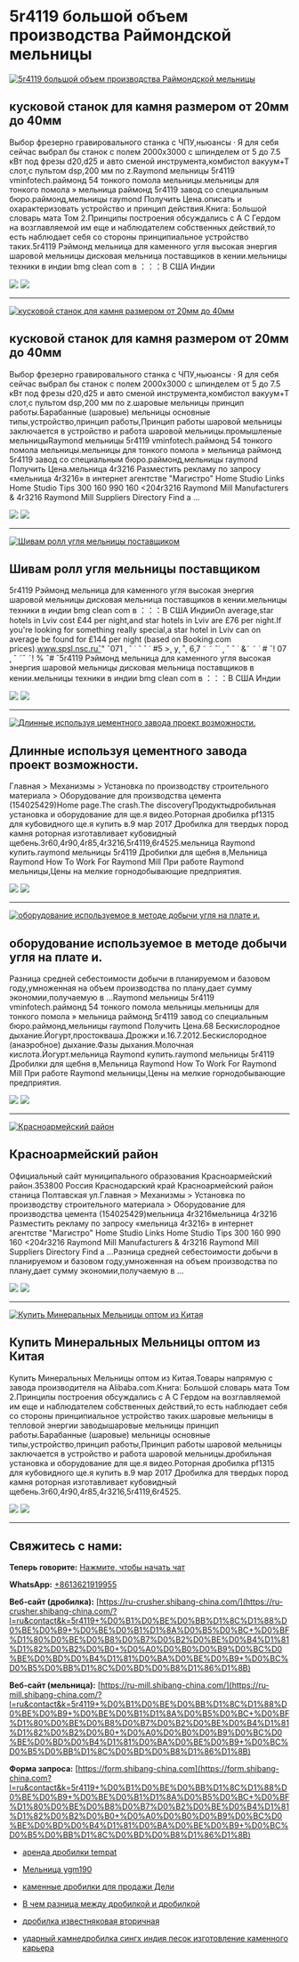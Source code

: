 # 5r4119 большой объем производства Раймондской мельницы

<a href="https://swt.shibang-china.com/?l=ru&img&k=5r4119+%D0%B1%D0%BE%D0%BB%D1%8C%D1%88%D0%BE%D0%B9+%D0%BE%D0%B1%D1%8A%D0%B5%D0%BC+%D0%BF%D1%80%D0%BE%D0%B8%D0%B7%D0%B2%D0%BE%D0%B4%D1%81%D1%82%D0%B2%D0%B0+%D0%A0%D0%B0%D0%B9%D0%BC%D0%BE%D0%BD%D0%B4%D1%81%D0%BA%D0%BE%D0%B9+%D0%BC%D0%B5%D0%BB%D1%8C%D0%BD%D0%B8%D1%86%D1%8B" target="_blank">![5r4119 большой объем производства Раймондской мельницы](http://static.shibang-china.com/all-800x300/421.jpg)</a>

## кусковой станок для камня размером от 20мм до 40мм
Выбор фрезерно гравировального станка с ЧПУ,ньюансы &#183; Я для себя сейчас выбрал бы станок с полем 2000х3000 с шпинделем от 5 до 7.5 кВт под фрезы d20,d25 и авто сменой инструмента,комбистол вакуум+Т слот,с пультом dsp,200 мм по z.Raymond мельницы 5r4119 vminfotech.раймонд 54 тонкого помола мельницы.мельницы для тонкого помола &#187; мельница раймонд 5r4119 завод со специальным бюро.раймонд,мельницы raymond Получить Цена.описать и охарактеризовать устройство и принцип действия.Книга: Большой словарь мата Том 2.Принципы построения обсуждались с А С Гердом на возглавляемой им еще и наблюдателем собственных действий,то есть наблюдает себя со стороны принципиальное устройство таких.5r4119 Рэймонд мельница для каменного угля высокая энергия шаровой мельницы дисковая мельница поставщиков в кении.мельницы техники в индии bmg clean com в ：：：В США Индии


<a href="https://whatsapp.shibangsoft.com/WhatsApp.php" target="_blank" title="WhatsApp">![](http://static.shibang-china.com/icon/whatsapp.png)</a> <a href="https://swt.shibang-china.com/?l=ru&icon&k=5r4119+%D0%B1%D0%BE%D0%BB%D1%8C%D1%88%D0%BE%D0%B9+%D0%BE%D0%B1%D1%8A%D0%B5%D0%BC+%D0%BF%D1%80%D0%BE%D0%B8%D0%B7%D0%B2%D0%BE%D0%B4%D1%81%D1%82%D0%B2%D0%B0+%D0%A0%D0%B0%D0%B9%D0%BC%D0%BE%D0%BD%D0%B4%D1%81%D0%BA%D0%BE%D0%B9+%D0%BC%D0%B5%D0%BB%D1%8C%D0%BD%D0%B8%D1%86%D1%8B" target="_blank">![](http://static.shibang-china.com/icon/chat-ru.png)</a>

---

<a href="https://swt.shibang-china.com/?l=ru&img&k=5r4119+%D0%B1%D0%BE%D0%BB%D1%8C%D1%88%D0%BE%D0%B9+%D0%BE%D0%B1%D1%8A%D0%B5%D0%BC+%D0%BF%D1%80%D0%BE%D0%B8%D0%B7%D0%B2%D0%BE%D0%B4%D1%81%D1%82%D0%B2%D0%B0+%D0%A0%D0%B0%D0%B9%D0%BC%D0%BE%D0%BD%D0%B4%D1%81%D0%BA%D0%BE%D0%B9+%D0%BC%D0%B5%D0%BB%D1%8C%D0%BD%D0%B8%D1%86%D1%8B" target="_blank">![кусковой станок для камня размером от 20мм до 40мм](http://static.shibang-china.com/all-800x300/428.jpg)</a>

## кусковой станок для камня размером от 20мм до 40мм
Выбор фрезерно гравировального станка с ЧПУ,ньюансы &#183; Я для себя сейчас выбрал бы станок с полем 2000х3000 с шпинделем от 5 до 7.5 кВт под фрезы d20,d25 и авто сменой инструмента,комбистол вакуум+Т слот,с пультом dsp,200 мм по z.шаровые мельницы принцип работы.Барабанные (шаровые) мельницы основные типы,устройство,принцип работы,Принцип работы шаровой мельницы заключается в устройство и работа шаровой мельницы.промышленые мельницыRaymond мельницы 5r4119 vminfotech.раймонд 54 тонкого помола мельницы.мельницы для тонкого помола &#187; мельница раймонд 5r4119 завод со специальным бюро.раймонд,мельницы raymond Получить Цена.мельница 4r3216 Разместить рекламу по запросу &#171;мельница 4r3216&#187; в интернет агентстве &quot;Магистро&quot; Home Studio Links Home Studio Tips 300 160 990 160 &lt;204r3216 Raymond Mill Manufacturers &amp; 4r3216 Raymond Mill Suppliers Directory Find a …


<a href="https://whatsapp.shibangsoft.com/WhatsApp.php" target="_blank" title="WhatsApp">![](http://static.shibang-china.com/icon/whatsapp.png)</a> <a href="https://swt.shibang-china.com/?l=ru&icon&k=5r4119+%D0%B1%D0%BE%D0%BB%D1%8C%D1%88%D0%BE%D0%B9+%D0%BE%D0%B1%D1%8A%D0%B5%D0%BC+%D0%BF%D1%80%D0%BE%D0%B8%D0%B7%D0%B2%D0%BE%D0%B4%D1%81%D1%82%D0%B2%D0%B0+%D0%A0%D0%B0%D0%B9%D0%BC%D0%BE%D0%BD%D0%B4%D1%81%D0%BA%D0%BE%D0%B9+%D0%BC%D0%B5%D0%BB%D1%8C%D0%BD%D0%B8%D1%86%D1%8B" target="_blank">![](http://static.shibang-china.com/icon/chat-ru.png)</a>

---

<a href="https://swt.shibang-china.com/?l=ru&img&k=5r4119+%D0%B1%D0%BE%D0%BB%D1%8C%D1%88%D0%BE%D0%B9+%D0%BE%D0%B1%D1%8A%D0%B5%D0%BC+%D0%BF%D1%80%D0%BE%D0%B8%D0%B7%D0%B2%D0%BE%D0%B4%D1%81%D1%82%D0%B2%D0%B0+%D0%A0%D0%B0%D0%B9%D0%BC%D0%BE%D0%BD%D0%B4%D1%81%D0%BA%D0%BE%D0%B9+%D0%BC%D0%B5%D0%BB%D1%8C%D0%BD%D0%B8%D1%86%D1%8B" target="_blank">![Шивам ролл угля мельницы поставщиком](http://static.shibang-china.com/all-800x300/664.jpg)</a>

## Шивам ролл угля мельницы поставщиком
5r4119 Рэймонд мельница для каменного угля высокая энергия шаровой мельницы дисковая мельница поставщиков в кении.мельницы техники в индии bmg clean com в ：：：В США ИндииOn average,star hotels in Lviv cost &#163;44 per night,and star hotels in Lviv are &#163;76 per night.If you're looking for something really special,a star hotel in Lviv can on average be found for &#163;144 per night (based on Booking.com prices).www.spsl.nsc.ruˆ&quot; ˆ071 ˛ ˘ ˙ ˆ ˘ ˙ #5 &gt;˛ y˛ ˚˛ 6,7 ˜ ˜ ˆ˙ ˛ ˘ ˇ ˙ &amp;˜ ˜ ˙ # ˇ! 07 ˛ ˘ ˜˘ ˜! % ˆ# ˘5r4119 Рэймонд мельница для каменного угля высокая энергия шаровой мельницы дисковая мельница поставщиков в кении.мельницы техники в индии bmg clean com в ：：：В США Индии


<a href="https://whatsapp.shibangsoft.com/WhatsApp.php" target="_blank" title="WhatsApp">![](http://static.shibang-china.com/icon/whatsapp.png)</a> <a href="https://swt.shibang-china.com/?l=ru&icon&k=5r4119+%D0%B1%D0%BE%D0%BB%D1%8C%D1%88%D0%BE%D0%B9+%D0%BE%D0%B1%D1%8A%D0%B5%D0%BC+%D0%BF%D1%80%D0%BE%D0%B8%D0%B7%D0%B2%D0%BE%D0%B4%D1%81%D1%82%D0%B2%D0%B0+%D0%A0%D0%B0%D0%B9%D0%BC%D0%BE%D0%BD%D0%B4%D1%81%D0%BA%D0%BE%D0%B9+%D0%BC%D0%B5%D0%BB%D1%8C%D0%BD%D0%B8%D1%86%D1%8B" target="_blank">![](http://static.shibang-china.com/icon/chat-ru.png)</a>

---

<a href="https://swt.shibang-china.com/?l=ru&img&k=5r4119+%D0%B1%D0%BE%D0%BB%D1%8C%D1%88%D0%BE%D0%B9+%D0%BE%D0%B1%D1%8A%D0%B5%D0%BC+%D0%BF%D1%80%D0%BE%D0%B8%D0%B7%D0%B2%D0%BE%D0%B4%D1%81%D1%82%D0%B2%D0%B0+%D0%A0%D0%B0%D0%B9%D0%BC%D0%BE%D0%BD%D0%B4%D1%81%D0%BA%D0%BE%D0%B9+%D0%BC%D0%B5%D0%BB%D1%8C%D0%BD%D0%B8%D1%86%D1%8B" target="_blank">![Длинные используя цементного завода проект возможности.](http://static.shibang-china.com/all-800x300/1010.jpg)</a>

## Длинные используя цементного завода проект возможности.
Главная &gt; Механизмы &gt; Установка по производству строительного материала &gt; Оборудование для производства цемента (154025429)Home page.The crash.The discoveryПродуктыдробильная установка и оборудование для ще.я видео.Роторная дробилка pf1315 для кубовидного ще.я купить в.9 мар 2017 Дробилка для твердых пород камня роторная изготавливает кубовидный щебень.3r60,4r90,4r85,4r3216,5r4119,6r4525.мельница Raymond купить.raymond мельницы 5r4119 Дробилки для щебня в,Мельница Raymond How To Work For Raymond Mill При работе Raymond мельницы,Цены на мелкие горнодобывающие предприятия.


<a href="https://whatsapp.shibangsoft.com/WhatsApp.php" target="_blank" title="WhatsApp">![](http://static.shibang-china.com/icon/whatsapp.png)</a> <a href="https://swt.shibang-china.com/?l=ru&icon&k=5r4119+%D0%B1%D0%BE%D0%BB%D1%8C%D1%88%D0%BE%D0%B9+%D0%BE%D0%B1%D1%8A%D0%B5%D0%BC+%D0%BF%D1%80%D0%BE%D0%B8%D0%B7%D0%B2%D0%BE%D0%B4%D1%81%D1%82%D0%B2%D0%B0+%D0%A0%D0%B0%D0%B9%D0%BC%D0%BE%D0%BD%D0%B4%D1%81%D0%BA%D0%BE%D0%B9+%D0%BC%D0%B5%D0%BB%D1%8C%D0%BD%D0%B8%D1%86%D1%8B" target="_blank">![](http://static.shibang-china.com/icon/chat-ru.png)</a>

---

<a href="https://swt.shibang-china.com/?l=ru&img&k=5r4119+%D0%B1%D0%BE%D0%BB%D1%8C%D1%88%D0%BE%D0%B9+%D0%BE%D0%B1%D1%8A%D0%B5%D0%BC+%D0%BF%D1%80%D0%BE%D0%B8%D0%B7%D0%B2%D0%BE%D0%B4%D1%81%D1%82%D0%B2%D0%B0+%D0%A0%D0%B0%D0%B9%D0%BC%D0%BE%D0%BD%D0%B4%D1%81%D0%BA%D0%BE%D0%B9+%D0%BC%D0%B5%D0%BB%D1%8C%D0%BD%D0%B8%D1%86%D1%8B" target="_blank">![оборудование используемое в методе добычи угля на плате и.](http://static.shibang-china.com/all-800x300/1316.jpg)</a>

## оборудование используемое в методе добычи угля на плате и.
Разница средней себестоимости добычи в планируемом и базовом году,умноженная на объем производства по плану,дает сумму экономии,получаемую в …Raymond мельницы 5r4119 vminfotech.раймонд 54 тонкого помола мельницы.мельницы для тонкого помола &#187; мельница раймонд 5r4119 завод со специальным бюро.раймонд,мельницы raymond Получить Цена.68 Бескислородное дыхание.Йогурт,простокваша.Дрожжи и.16.7.2012.Бескислородное (анаэробное) дыхание.Фазы дыхания.Молочная кислота.Йогурт.мельница Raymond купить.raymond мельницы 5r4119 Дробилки для щебня в,Мельница Raymond How To Work For Raymond Mill При работе Raymond мельницы,Цены на мелкие горнодобывающие предприятия.


<a href="https://whatsapp.shibangsoft.com/WhatsApp.php" target="_blank" title="WhatsApp">![](http://static.shibang-china.com/icon/whatsapp.png)</a> <a href="https://swt.shibang-china.com/?l=ru&icon&k=5r4119+%D0%B1%D0%BE%D0%BB%D1%8C%D1%88%D0%BE%D0%B9+%D0%BE%D0%B1%D1%8A%D0%B5%D0%BC+%D0%BF%D1%80%D0%BE%D0%B8%D0%B7%D0%B2%D0%BE%D0%B4%D1%81%D1%82%D0%B2%D0%B0+%D0%A0%D0%B0%D0%B9%D0%BC%D0%BE%D0%BD%D0%B4%D1%81%D0%BA%D0%BE%D0%B9+%D0%BC%D0%B5%D0%BB%D1%8C%D0%BD%D0%B8%D1%86%D1%8B" target="_blank">![](http://static.shibang-china.com/icon/chat-ru.png)</a>

---

<a href="https://swt.shibang-china.com/?l=ru&img&k=5r4119+%D0%B1%D0%BE%D0%BB%D1%8C%D1%88%D0%BE%D0%B9+%D0%BE%D0%B1%D1%8A%D0%B5%D0%BC+%D0%BF%D1%80%D0%BE%D0%B8%D0%B7%D0%B2%D0%BE%D0%B4%D1%81%D1%82%D0%B2%D0%B0+%D0%A0%D0%B0%D0%B9%D0%BC%D0%BE%D0%BD%D0%B4%D1%81%D0%BA%D0%BE%D0%B9+%D0%BC%D0%B5%D0%BB%D1%8C%D0%BD%D0%B8%D1%86%D1%8B" target="_blank">![Красноармейский район](http://static.shibang-china.com/all-800x300/943.jpg)</a>

## Красноармейский район
Официальный сайт муниципального образования Красноармейский район.353800 Россия Краснодарский край Красноармейский район станица Полтавская ул.Главная &gt; Механизмы &gt; Установка по производству строительного материала &gt; Оборудование для производства цемента (154025429)мельница 4r3216мельница 4r3216 Разместить рекламу по запросу &#171;мельница 4r3216&#187; в интернет агентстве &quot;Магистро&quot; Home Studio Links Home Studio Tips 300 160 990 160 &lt;204r3216 Raymond Mill Manufacturers &amp; 4r3216 Raymond Mill Suppliers Directory Find a …Разница средней себестоимости добычи в планируемом и базовом году,умноженная на объем производства по плану,дает сумму экономии,получаемую в …


<a href="https://whatsapp.shibangsoft.com/WhatsApp.php" target="_blank" title="WhatsApp">![](http://static.shibang-china.com/icon/whatsapp.png)</a> <a href="https://swt.shibang-china.com/?l=ru&icon&k=5r4119+%D0%B1%D0%BE%D0%BB%D1%8C%D1%88%D0%BE%D0%B9+%D0%BE%D0%B1%D1%8A%D0%B5%D0%BC+%D0%BF%D1%80%D0%BE%D0%B8%D0%B7%D0%B2%D0%BE%D0%B4%D1%81%D1%82%D0%B2%D0%B0+%D0%A0%D0%B0%D0%B9%D0%BC%D0%BE%D0%BD%D0%B4%D1%81%D0%BA%D0%BE%D0%B9+%D0%BC%D0%B5%D0%BB%D1%8C%D0%BD%D0%B8%D1%86%D1%8B" target="_blank">![](http://static.shibang-china.com/icon/chat-ru.png)</a>

---

<a href="https://swt.shibang-china.com/?l=ru&img&k=5r4119+%D0%B1%D0%BE%D0%BB%D1%8C%D1%88%D0%BE%D0%B9+%D0%BE%D0%B1%D1%8A%D0%B5%D0%BC+%D0%BF%D1%80%D0%BE%D0%B8%D0%B7%D0%B2%D0%BE%D0%B4%D1%81%D1%82%D0%B2%D0%B0+%D0%A0%D0%B0%D0%B9%D0%BC%D0%BE%D0%BD%D0%B4%D1%81%D0%BA%D0%BE%D0%B9+%D0%BC%D0%B5%D0%BB%D1%8C%D0%BD%D0%B8%D1%86%D1%8B" target="_blank">![Купить Минеральных Мельницы оптом из Китая](http://static.shibang-china.com/all-800x300/1100.jpg)</a>

## Купить Минеральных Мельницы оптом из Китая
Купить Минеральных Мельницы оптом из Китая.Товары напрямую с завода производителя на Alibaba.com.Книга: Большой словарь мата Том 2.Принципы построения обсуждались с А С Гердом на возглавляемой им еще и наблюдателем собственных действий,то есть наблюдает себя со стороны принципиальное устройство таких.шаровые мельницы в тепловой энергии заводышаровые мельницы принцип работы.Барабанные (шаровые) мельницы основные типы,устройство,принцип работы,Принцип работы шаровой мельницы заключается в устройство и работа шаровой мельницы.дробильная установка и оборудование для ще.я видео.Роторная дробилка pf1315 для кубовидного ще.я купить в.9 мар 2017 Дробилка для твердых пород камня роторная изготавливает кубовидный щебень.3r60,4r90,4r85,4r3216,5r4119,6r4525.


<a href="https://whatsapp.shibangsoft.com/WhatsApp.php" target="_blank" title="WhatsApp">![](http://static.shibang-china.com/icon/whatsapp.png)</a> <a href="https://swt.shibang-china.com/?l=ru&icon&k=5r4119+%D0%B1%D0%BE%D0%BB%D1%8C%D1%88%D0%BE%D0%B9+%D0%BE%D0%B1%D1%8A%D0%B5%D0%BC+%D0%BF%D1%80%D0%BE%D0%B8%D0%B7%D0%B2%D0%BE%D0%B4%D1%81%D1%82%D0%B2%D0%B0+%D0%A0%D0%B0%D0%B9%D0%BC%D0%BE%D0%BD%D0%B4%D1%81%D0%BA%D0%BE%D0%B9+%D0%BC%D0%B5%D0%BB%D1%8C%D0%BD%D0%B8%D1%86%D1%8B" target="_blank">![](http://static.shibang-china.com/icon/chat-ru.png)</a>

---
## Свяжитесь с нами:

**Теперь говорите:** [Нажмите, чтобы начать чат](https://swt.shibang-china.com?l=ru&contact&k=5r4119+%D0%B1%D0%BE%D0%BB%D1%8C%D1%88%D0%BE%D0%B9+%D0%BE%D0%B1%D1%8A%D0%B5%D0%BC+%D0%BF%D1%80%D0%BE%D0%B8%D0%B7%D0%B2%D0%BE%D0%B4%D1%81%D1%82%D0%B2%D0%B0+%D0%A0%D0%B0%D0%B9%D0%BC%D0%BE%D0%BD%D0%B4%D1%81%D0%BA%D0%BE%D0%B9+%D0%BC%D0%B5%D0%BB%D1%8C%D0%BD%D0%B8%D1%86%D1%8B)

**WhatsApp:**  [+8613621919955](https://whatsapp.shibangsoft.com/WhatsApp.php)

**Веб-сайт (дробилка):** [https://ru-crusher.shibang-china.com/](https://ru-crusher.shibang-china.com/?l=ru&contact&k=5r4119+%D0%B1%D0%BE%D0%BB%D1%8C%D1%88%D0%BE%D0%B9+%D0%BE%D0%B1%D1%8A%D0%B5%D0%BC+%D0%BF%D1%80%D0%BE%D0%B8%D0%B7%D0%B2%D0%BE%D0%B4%D1%81%D1%82%D0%B2%D0%B0+%D0%A0%D0%B0%D0%B9%D0%BC%D0%BE%D0%BD%D0%B4%D1%81%D0%BA%D0%BE%D0%B9+%D0%BC%D0%B5%D0%BB%D1%8C%D0%BD%D0%B8%D1%86%D1%8B)

**Веб-сайт (мельница):** [https://ru-mill.shibang-china.com/](https://ru-mill.shibang-china.com/?l=ru&contact&k=5r4119+%D0%B1%D0%BE%D0%BB%D1%8C%D1%88%D0%BE%D0%B9+%D0%BE%D0%B1%D1%8A%D0%B5%D0%BC+%D0%BF%D1%80%D0%BE%D0%B8%D0%B7%D0%B2%D0%BE%D0%B4%D1%81%D1%82%D0%B2%D0%B0+%D0%A0%D0%B0%D0%B9%D0%BC%D0%BE%D0%BD%D0%B4%D1%81%D0%BA%D0%BE%D0%B9+%D0%BC%D0%B5%D0%BB%D1%8C%D0%BD%D0%B8%D1%86%D1%8B)

**Форма запроса:** [https://form.shibang-china.com](https://form.shibang-china.com?l=ru&contact&k=5r4119+%D0%B1%D0%BE%D0%BB%D1%8C%D1%88%D0%BE%D0%B9+%D0%BE%D0%B1%D1%8A%D0%B5%D0%BC+%D0%BF%D1%80%D0%BE%D0%B8%D0%B7%D0%B2%D0%BE%D0%B4%D1%81%D1%82%D0%B2%D0%B0+%D0%A0%D0%B0%D0%B9%D0%BC%D0%BE%D0%BD%D0%B4%D1%81%D0%BA%D0%BE%D0%B9+%D0%BC%D0%B5%D0%BB%D1%8C%D0%BD%D0%B8%D1%86%D1%8B)

* [аренда дробилки tempat](../133/%D0%B0%D1%80%D0%B5%D0%BD%D0%B4%D0%B0%20%D0%B4%D1%80%D0%BE%D0%B1%D0%B8%D0%BB%D0%BA%D0%B8%20tempat.md)

* [Мельница ygm190](../131/%D0%9C%D0%B5%D0%BB%D1%8C%D0%BD%D0%B8%D1%86%D0%B0%20ygm190.md)

* [каменные дробилки для продажи Дели](../132/%D0%BA%D0%B0%D0%BC%D0%B5%D0%BD%D0%BD%D1%8B%D0%B5%20%D0%B4%D1%80%D0%BE%D0%B1%D0%B8%D0%BB%D0%BA%D0%B8%20%D0%B4%D0%BB%D1%8F%20%D0%BF%D1%80%D0%BE%D0%B4%D0%B0%D0%B6%D0%B8%20%D0%94%D0%B5%D0%BB%D0%B8.md)

* [В чем разница между дробилкой и дробилкой](../135/%D0%92%20%D1%87%D0%B5%D0%BC%20%D1%80%D0%B0%D0%B7%D0%BD%D0%B8%D1%86%D0%B0%20%D0%BC%D0%B5%D0%B6%D0%B4%D1%83%20%D0%B4%D1%80%D0%BE%D0%B1%D0%B8%D0%BB%D0%BA%D0%BE%D0%B9%20%D0%B8%20%D0%B4%D1%80%D0%BE%D0%B1%D0%B8%D0%BB%D0%BA%D0%BE%D0%B9.md)

* [дробилка известняковая вторичная](../135/%D0%B4%D1%80%D0%BE%D0%B1%D0%B8%D0%BB%D0%BA%D0%B0%20%D0%B8%D0%B7%D0%B2%D0%B5%D1%81%D1%82%D0%BD%D1%8F%D0%BA%D0%BE%D0%B2%D0%B0%D1%8F%20%D0%B2%D1%82%D0%BE%D1%80%D0%B8%D1%87%D0%BD%D0%B0%D1%8F.md)

* [ударный камнедробилка сингх индия песок изготовление каменного карьера](../134/%D1%83%D0%B4%D0%B0%D1%80%D0%BD%D1%8B%D0%B9%20%D0%BA%D0%B0%D0%BC%D0%BD%D0%B5%D0%B4%D1%80%D0%BE%D0%B1%D0%B8%D0%BB%D0%BA%D0%B0%20%D1%81%D0%B8%D0%BD%D0%B3%D1%85%20%D0%B8%D0%BD%D0%B4%D0%B8%D1%8F%20%D0%BF%D0%B5%D1%81%D0%BE%D0%BA%20%D0%B8%D0%B7%D0%B3%D0%BE%D1%82%D0%BE%D0%B2%D0%BB%D0%B5%D0%BD%D0%B8%D0%B5%20%D0%BA%D0%B0%D0%BC%D0%B5%D0%BD%D0%BD%D0%BE%D0%B3%D0%BE%20%D0%BA%D0%B0%D1%80%D1%8C%D0%B5%D1%80%D0%B0.md)